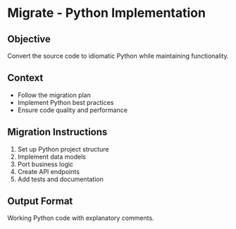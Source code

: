 # Migrate - Python Implementation

## Objective
Convert the source code to idiomatic Python while maintaining functionality.

## Context
- Follow the migration plan
- Implement Python best practices
- Ensure code quality and performance

## Migration Instructions
1. Set up Python project structure
2. Implement data models
3. Port business logic
4. Create API endpoints
5. Add tests and documentation

## Output Format
Working Python code with explanatory comments.
